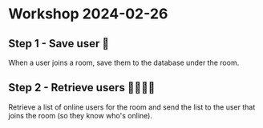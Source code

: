 # Workshop 2024-02-26

## Step 1 - Save user 🛟

When a user joins a room, save them to the database under the room.

## Step 2 - Retrieve users 🏊🏻🚣🏻

Retrieve a list of online users for the room and send the list to
the user that joins the room (so they know who's online).
